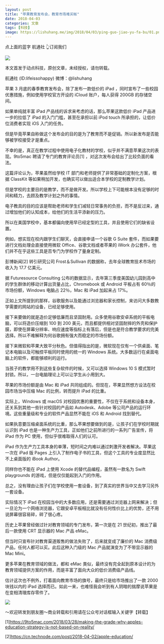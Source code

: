 ```yaml
---
layout: post
title: "苹果教育发布会，教育市场难买帐"
date: 2018-04-03
categories: 文章
tags: [科技]
image: https://lishuhang.me/img/2018/04/03/ping-guo-jiao-yu-fa-bu/01.png
---
```


点上面的蓝字 航通社 👆订阅我们

![](https://mmbiz.qpic.cn/mmbiz_jpg/AdRKyBVLoHL9jjHXSviaEfTh20XiaOg9vD6zHX2OPfBHJJQpdD3WflG3iaRPcTmRg5bUNbJJdiaRtyEYqnaHrseic5Q/640?wx_fmt=jpeg)

本文首发于动点科技，原创文章，未经授权，请勿转载。

航通社 (ID:lifeissohappy) 微博：@lishuhang

苹果 3 月底的春季教育发布会，除了发布一款低价的 iPad ，同时宣布了一些校园优惠措施，例如使用学校官方开设的 iCloud 账户，每人获得 200GB 的存储空间。

如果单纯就丰富 iPad 产品线的诉求来考虑的话，那么苹果这款低价 iPad 产品进一步的拉低了 iPad 的入门门槛，甚至在承担以前 iPod touch 所承担的，让低价位消费者实现 iOS 入门的任务。

但是毕竟苹果自称做这个发布会的目的是为了教育而不是促销。所以新发布是否能够被学校接受才是重点。

不幸的是，真正在教学过程中使用电子化教材的学校，似乎并不满意苹果这次的表现。9to5mac 聘请了专门的教育评论员[1] ，对这次发布会给出了比较负面的看法。

这篇评论认为，苹果虽然给学校 IT 部门和老师提供了非常基础的定制化方案，根据 ClassKit 等如果稍加开发，也确实可以做出适合本学校的定制教学计划。

但是学校的主要目的是教学，而不是做开发。所以学校上下可能根本没有足够的时间和精力，去顾及教学计划之外的事情。

电子教具的目的应该是帮助老师和学生们减轻日常事务的负担，而不是反过来，通过增加他们的认知成本，给他们的生活平添新的压力。

所以在美国学校中，基本都偏向使用早已经定型的工具，并且使用它们的缺省设置。

例如，想实现在校内跟学生们聊天，会直接申请一个谷歌 G Suite 套件，而如果要进行文档处理会直接使用微软 Office、谷歌文档或者苹果的 iWork 办公套件，他们并不在乎这些工具是否专门为学校作了量身定制。

彭博新闻[2] 转引研究公司 Frost＆Sullivan 的数据称，去年全球教育技术市场的收入为 17.7 亿美元。

据 Futuresource Consulting 公布的数据显示，去年第三季度美国幼儿园到高中的学生群体的移动计算出货量占比，Chromebook 或 Android 平板占有 60％的市场份额，Windows 电脑占 22％，Mac 和 iPad 加起来占 17%。

正如上文所提到的那样，谷歌服务以及能通过浏览器和家长控制，来访问大多数教学需要的网站的设备，已经足够使用。

接下来要做的就是造价足够低廉而且坚固耐用。众多使用谷歌安卓系统的平板电脑，可以将造价压缩到 100 到 200 美元，而且都提供相对坚固耐摔的外壳和保护膜，即使在屏幕分辨率、响应速度等指标上有落后，但是也是符合教学要求的完美选择。所以不难解释为何谷歌拥有强大而稳定的市场份额。

接下来微软和苹果大致平分秋色。但值得指出的是，微软现在仅有一个供桌面、笔记本电脑以及可触控平板同时使用的统一的 Windows 系统。大多数运行在桌面电脑上的软件，都能够顺利的运行。

当孩子的教学用不到这些复杂软件的时候，又可以选择 Windows 10 S 模式暂时封锁。所以，一台电脑理论上可以让学生从小用到大。

苹果的市场份额是由 Mac 和 iPad 共同组成的。但现在，苹果显然想方设法在校园市场当中压缩 Mac 的比例，转而提升 iPad 的比重。

实际上，Windows 或 macOS 对校园优惠的重要性，不仅在于系统和设备本身，还关系到其他一些针对校园的产品如 Autodesk、Adobe 等公司产品的运行环境。这些重量级和专业的软件产品显然不能在 iOS 和 Android 找到替代。

如果执意要压缩桌面系统的比重，那么苹果想要做到的是，让孩子们在学校时期就认识到 iPad 也是一种生产力工具，正如他们之前所进行的一系列广告宣传，将 iPad 作为 PC 使用，但似乎很难取得人们的认可。

iPad 作为生产力工具本身的单薄，短时间之内难以通过刺激开发者解决。苹果这一次在 iPad 版 Pages 上引入了制作电子书的工具，但这个工具的专业度显然比不上桌面版的 iBook Author。

同样你也不能在 iPad 上使用 Xcode 的替代品编程，虽然有一款名为 Swift playgrounds 的游戏，但是仅仅能起到入门的作用。

总之，没有理由让孩子们在学校使用一套设备，到了真实的世界当中又去学习另外一套设备。

实际情况下 iPad 在校园当中的大多数应用，还是需要通过浏览器上网来解决；但一旦沦为一个网络浏览器，它跟安卓平板相比就没有任何性价比上的优势，还不用说屏幕很容易碎，碎了很心疼。

历史上苹果曾经做过针对教育领域的专门发布，第一次是在 21 世纪初，推出了最后一款使用 CRT 显示器的 Mac 产品 eMac。

但当时只宣布针对教育渠道贩售的做法失败了，后来就变成了廉价的 Mac 消费级产品，任何人都可以买。此后这种入门级的 Mac 产品就演变为了不带显示器的 Mac Mini。

更多苹果在教育领域的做法，都和 eMac 类似，最终没有完全起到原本设计的为教育领域提供方案的作用，而是丰富了面向大众的低价消费级产品线。

估计这次也不例外，打着面向教育市场的旗号，最终只是给市场推出了一款 2000 块钱以内的 iPad 选择而已。如此一来，也难怪我会听到有人阴暗的揣摩说苹果是在变相清理库存零件了。

![](https://lishuhang.me/img/2018/04/03/ping-guo-jiao-yu-fa-bu/01.png)

～欢迎转发到朋友圈～商业转载和引用请在公众号对话框输入关键字【转载】

[1]https://9to5mac.com/2018/03/28/making-the-grade-why-apples-education-strategy-is-not-based-on-reality/

[2]https://cn.technode.com/post/2018-04-02/apple-education/